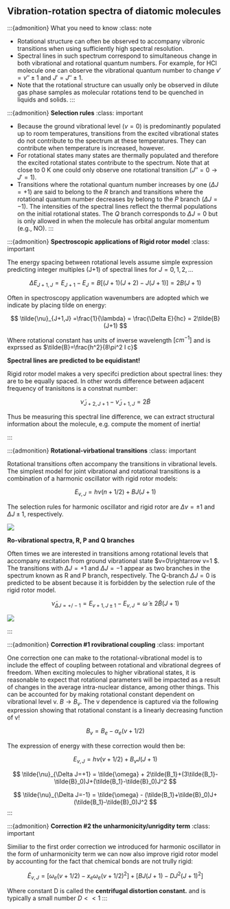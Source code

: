 ## Vibration-rotation spectra of diatomic molecules


:::{admonition} What you need to know
:class: note

- Rotational structure can often be observed to accompany vibronic transitions when using sufficiently high spectral resolution. 
- Spectral lines in such spectrum correspond to simultaneous change in both vibrational and rotational quantum numbers. For example, for HCl molecule one can observe the vibrational quantum number to change $v' = v'' \pm 1$ and $J' = J''\pm 1$. 
- Note that the rotational structure can usually only be observed in dilute gas phase samples as molecular rotations tend to be quenched in liquids and solids.
:::

:::{admonition} **Selection rules**
:class: important


- Because the ground vibrational level ($v = 0$) is predominantly populated up to room temperatures, transitions from the excited vibrational states do not contribute to the spectrum at these temperatures. They can contribute when temperature is increased, however. 
- For rotational states many states are thermally populated and therefore the excited rotational states contribute to the spectrum. Note that at close to 0 K one could only observe one rotational transition ($J'' = 0 \rightarrow J' = 1$). 
- Transitions where the rotational quantum number increases by one ($\Delta J  = +1$) are said to belong to the $R$ branch and transitions where the rotational quantum number decreases by belong to the $P$ branch ($\Delta J = -1$). The intensities of the spectral lines reflect the thermal populations on the initial rotational states. The $Q$ branch corresponds to $\Delta J = 0$ but is only allowed in when the molecule has orbital angular momentum (e.g., NO).
:::

:::{admonition} **Spectroscopic applications of Rigid rotor model**
:class: important

The energy spacing between rotational levels assume simple expression predicting integer multiples (J+1) of spectral lines for $J=0,1,2,...$

$$
\Delta E_{J+1,J} = E_{J+1}-E_{J} = B[(J+1)(J+2)-J(J+1)]=2B(J+1)
$$

Often in spectroscopy application wavenumbers are adopted which we indicate by placing tilde on energy:

$$
\tilde{\nu}_{J+1,J} =\frac{1}{\lambda} = \frac{\Delta E}{hc} = 2\tilde{B}(J+1)
$$

Where rotational constant has units of inverse wavelength $[cm^{-1}]$ and is exprssed as  $\tilde{B}=\frac{h^2}{8\pi^2 I c}$



**Spectral lines are predicted to be equidistant!**

Rigid rotor model makes a very specifci prediction about spectral lines: they are to be equally spaced. In other words difference between adjacent frequency of tranisitons is a constnat number:

$$
\tilde{\nu}_{J+2,J+1}-\tilde{\nu}_{J+1,J}=2\tilde{B}
$$

Thus be measuring this spectral line difference, we can extract structural information about the molecule, e.g. compute the moment of inertia!

:::

:::{admonition} **Rotational-virbational transitions**
:class: important

Rotational transitions often accompany the transitions in vibrational levels. The simplest  model for joint vibrational and rotational transitions is a combination of a harmonic oscillator with rigid rotor models:

$$
E_{v,J} = h\nu(n+1/2)+BJ(J+1)
$$

The selection rules for harmonic oscillator and rigid rotor are $\Delta v =\pm 1$ and $\Delta J \pm 1$, respectively. 

![](./images/rovib1.png)

**Ro-vibrational spectra, R, P and Q branches**

Often times we are interested in transitions among rotational levels that accompany excitation from ground vibrational state $v=0\rightarrow v=1 $. The transitions with $\Delta J=+1$ and $\Delta J=-1$ appear as two branches in the spectrum known as R and P   branch, respectively. The Q-branch $\Delta J =0$ is predicted to be absent because it is forbidden by the selection rule of the rigid rotor model. 

$$
\tilde{\nu}_{\Delta J=+/-1} = E_{v+1,J\pm1} - E_{v,J} = \tilde{\omega} \pm 2\tilde{B}(J+1)
$$

![](./images/branch.jpg)

:::









:::{admonition} **Correction #1 rovibrational coupling**
:class: important


One correction one can make to the rotational-vibrational model is to include the effect of coupling between rotational and vibrational degrees of freedom. When exciting molecules to higher vibrational states, it is reasonable to expect that rotational parameters will be impacted as a result of changes in the average intra-nuclear distance, among other things. This can be accounted for by making rotational constant dependent on vibrational level v. $B\rightarrow B_v$. The v dependence is captured via the following expression showing that rotational constant is a linearly decreasing function of v!

$$
B_v = B_e-\alpha_e(v+1/2)
$$

The expression of energy with these correction would then be:

$$
E_{v,J} = h\nu(v+1/2)+B_vJ(J+1)
$$

$$
\tilde{\nu}_{\Delta J=+1} = \tilde{\omega} + 2\tilde{B_1}+(3\tilde{B_1}-\tilde{B}_0)J+(\tilde{B_1}-\tilde{B}_0)J^2
$$

$$
\tilde{\nu}_{\Delta J=-1} = \tilde{\omega} - (\tilde{B_1}+\tilde{B}_0)J+(\tilde{B_1}-\tilde{B}_0)J^2
$$
:::


:::{admonition} **Correction #2 the unharmonicity/unrigdity term**
:class: important

Similiar to the first order correction we introduced for harmonic oscillator in the form of unharmonicity term  we can now also improve rigid rotor model by accounting for the fact that chemical bonds are not trully rigid: 

$$
\tilde{E}_{v,J} =\Big[\omega_e (v+1/2)- x_e\omega_e(v+1/2)^2\Big] + \Big[ BJ(J+1)-DJ^2 (J+1)^2 \Big ]
$$

Where constant D is called the **centrifugal distortion constant.** and is typically a small number $D<<1$
:::